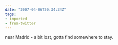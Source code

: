 ```yaml
---
date: "2007-04-06T20:34:34Z"
tags:
- imported
- from-twitter
---
```

near Madrid - a bit lost, gotta find somewhere to stay.
